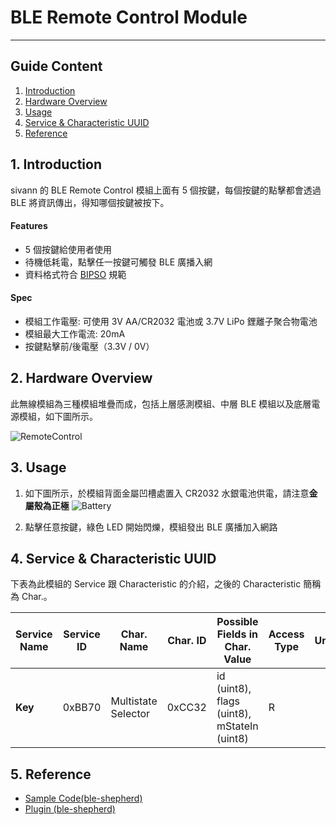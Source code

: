 # BLE Remote Control Module
---  

## Guide Content  

1. [Introduction](#Introduction)  
2. [Hardware Overview](#Hardware_Overview)  
3. [Usage](#Usage)  
4. [Service & Characteristic UUID](#Service_&_Characteristic_UUID)  
5. [Reference](#Reference)  


<a name="Introduction"></a>
## 1. Introduction  

sivann 的 BLE Remote Control 模組上面有 5 個按鍵，每個按鍵的點擊都會透過 BLE 將資訊傳出，得知哪個按鍵被按下。  

#### Features  
 * 5 個按鍵給使用者使用  
 * 待機低耗電，點擊任一按鍵可觸發 BLE 廣播入網  
 * 資料格式符合 [BIPSO](https://github.com/bluetoother/bipso/wiki/BIPSO-Specification "BIPSO") 規範  

#### Spec  
 * 模組工作電壓: 可使用 3V AA/CR2032 電池或 3.7V LiPo 鋰離子聚合物電池  
 * 模組最大工作電流: 20mA   
 * 按鍵點擊前/後電壓（3.3V / 0V）  


<a name="Hardware_Overview"></a>
## 2. Hardware Overview  

此無線模組為三種模組堆疊而成，包括上層感測模組、中層 BLE 模組以及底層電源模組，如下圖所示。  

![RemoteControl](http://i.imgur.com/eqWtOzp.png "RemoteControl")  


<a name="Usage"></a>
## 3. Usage  

1. 如下圖所示，於模組背面金屬凹槽處置入 CR2032 水銀電池供電，請注意**金屬殼為正極** 
![Battery](http://i.imgur.com/vHfVrlW.png "Battery")  

2. 點擊任意按鍵，綠色 LED 開始閃爍，模組發出 BLE 廣播加入網路  


<a name="Service_&_Characteristic_UUID"></a>
## 4. Service & Characteristic UUID  

下表為此模組的 Service 跟 Characteristic 的介紹，之後的 Characteristic 簡稱為 Char.。  

|  Service Name  |  Service ID  |  Char. Name           |  Char. ID  |  Possible Fields in Char. Value               |  Access Type  |  Unit  |  Description                                         |  
|----------------|--------------|-----------------------|------------|-----------------------------------------------|---------------|--------|------------------------------------------------------|  
|  **Key**       |   0xBB70     |  Multistate Selector  |  0xCC32    |  id (uint8), flags (uint8), mStateIn (uint8)  |  R            |        |  1 (UP), 2 (DOWN), 4 (SELECT), 8 (LEFT), 16 (RIGHT)  |  


<a name="Reference"></a>
## 5. Reference  

 * [Sample Code(ble-shepherd)](https://github.com/sivann-tw/hiver-iot-kit-ble/blob/master/example/remoteControl.js "Remote Control Sample Code")  
 * [Plugin (ble-shepherd)](https://github.com/bluetoother/bshep-plugin-sivann-remotecontrol/blob/master/index.js "Remote Control Plugin")  
